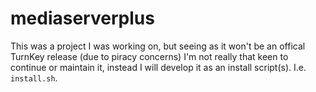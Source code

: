 # mediaserverplus

This was a project I was working on, but seeing as it won't be an offical TurnKey release
(due to piracy concerns) I'm not really that keen to continue or maintain it, instead I
will develop it as an install script(s). I.e. `install.sh`.
